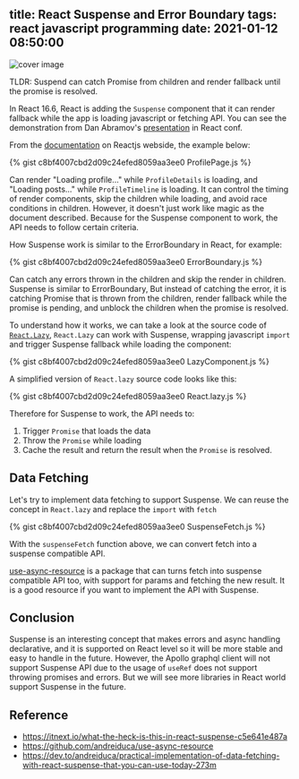 title: React Suspense and Error Boundary
tags: react javascript programming
date: 2021-01-12 08:50:00
---

![cover image](top.png)

TLDR: Suspend can catch Promise from children and render fallback until the promise is resolved.

In React 16.6, React is adding the `Suspense` component that it can render fallback while the app is loading javascript or fetching API. You can see the demonstration from Dan Abramov's [presentation](https://www.youtube.com/watch?v=nLF0n9SACd4) in React conf.

From the [documentation](https://reactjs.org/docs/concurrent-mode-suspense.html) on Reactjs webside, the example below:

{% gist c8bf4007cbd2d09c24efed8059aa3ee0 ProfilePage.js %}

Can render "Loading profile..." while `ProfileDetails` is loading, and "Loading posts..." while `ProfileTimeline` is loading. It can control the timing of render components, skip the children while loading, and avoid race conditions in children. However, it doesn't just work like magic as the document described. Because for the Suspense component to work, the API needs to follow certain criteria.

How Suspense work is similar to the ErrorBoundary in React, for example:

{% gist c8bf4007cbd2d09c24efed8059aa3ee0 ErrorBoundary.js %}

Can catch any errors thrown in the children and skip the render in children. Suspense is similar to ErrorBoundary, But instead of catching the error, it is catching Promise that is thrown from the children, render fallback while the promise is pending, and unblock the children when the promise is resolved.

To understand how it works, we can take a look at the source code of [`React.Lazy`](https://github.com/facebook/react/blob/master/packages/react/src/ReactLazy.js), `React.Lazy` can work with Suspense, wrapping javascript `import` and trigger Suspense fallback while loading the component:

{% gist c8bf4007cbd2d09c24efed8059aa3ee0 LazyComponent.js %}

A simplified version of `React.lazy` source code looks like this:

{% gist c8bf4007cbd2d09c24efed8059aa3ee0 React.lazy.js %}

Therefore for Suspense to work, the API needs to:

1. Trigger `Promise` that loads the data
2. Throw the `Promise` while loading
3. Cache the result and return the result when the `Promise` is resolved.

## Data Fetching 

Let's try to implement data fetching to support Suspense. We can reuse the concept in `React.lazy` and replace the `import` with `fetch` 

{% gist c8bf4007cbd2d09c24efed8059aa3ee0 SuspenseFetch.js %}

With the `suspenseFetch` function above, we can convert fetch into a suspense compatible API.

[use-async-resource](https://github.com/andreiduca/use-async-resource) is a package that can turns fetch into suspense compatible API too, with support for params and fetching the new result. It is a good resource if you want to implement the API with Suspense.

## Conclusion

Suspense is an interesting concept that makes errors and async handling declarative, and it is supported on React level so it will be more stable and easy to handle in the future. However, the Apollo graphql client will not support Suspense API due to the usage of `useRef` does not support throwing promises and errors. But we will see more libraries in React world support Suspense in the future.

## Reference

- https://itnext.io/what-the-heck-is-this-in-react-suspense-c5e641e487a
- https://github.com/andreiduca/use-async-resource
- https://dev.to/andreiduca/practical-implementation-of-data-fetching-with-react-suspense-that-you-can-use-today-273m